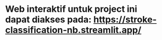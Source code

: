# Web interaktif untuk project ini dapat diakses pada: https://stroke-classification-nb.streamlit.app/
